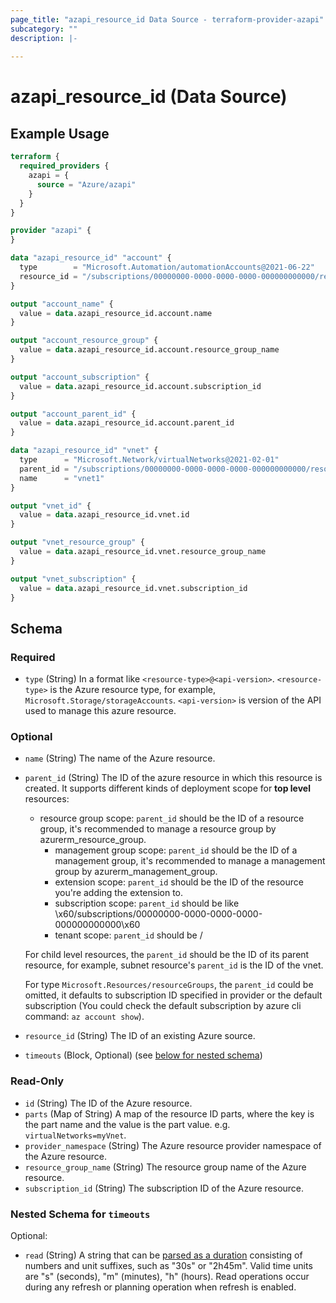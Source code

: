 ```yaml
---
page_title: "azapi_resource_id Data Source - terraform-provider-azapi"
subcategory: ""
description: |-
  
---
```


# azapi_resource_id (Data Source)

## Example Usage

```terraform
terraform {
  required_providers {
    azapi = {
      source = "Azure/azapi"
    }
  }
}

provider "azapi" {
}

data "azapi_resource_id" "account" {
  type        = "Microsoft.Automation/automationAccounts@2021-06-22"
  resource_id = "/subscriptions/00000000-0000-0000-0000-000000000000/resourceGroups/rg1/providers/Microsoft.Automation/automationAccounts/automationAccount1"
}

output "account_name" {
  value = data.azapi_resource_id.account.name
}

output "account_resource_group" {
  value = data.azapi_resource_id.account.resource_group_name
}

output "account_subscription" {
  value = data.azapi_resource_id.account.subscription_id
}

output "account_parent_id" {
  value = data.azapi_resource_id.account.parent_id
}

data "azapi_resource_id" "vnet" {
  type      = "Microsoft.Network/virtualNetworks@2021-02-01"
  parent_id = "/subscriptions/00000000-0000-0000-0000-000000000000/resourceGroups/rg1"
  name      = "vnet1"
}

output "vnet_id" {
  value = data.azapi_resource_id.vnet.id
}

output "vnet_resource_group" {
  value = data.azapi_resource_id.vnet.resource_group_name
}

output "vnet_subscription" {
  value = data.azapi_resource_id.vnet.subscription_id
}
```

<!-- schema generated by tfplugindocs -->
## Schema

### Required

- `type` (String) In a format like `<resource-type>@<api-version>`. `<resource-type>` is the Azure resource type, for example, `Microsoft.Storage/storageAccounts`. `<api-version>` is version of the API used to manage this azure resource.

### Optional

- `name` (String) The name of the Azure resource.
- `parent_id` (String) The ID of the azure resource in which this resource is created. It supports different kinds of deployment scope for **top level** resources:

  - resource group scope: `parent_id` should be the ID of a resource group, it's recommended to manage a resource group by azurerm_resource_group.
	- management group scope: `parent_id` should be the ID of a management group, it's recommended to manage a management group by azurerm_management_group.
	- extension scope: `parent_id` should be the ID of the resource you're adding the extension to.
	- subscription scope: `parent_id` should be like \x60/subscriptions/00000000-0000-0000-0000-000000000000\x60
	- tenant scope: `parent_id` should be /

  For child level resources, the `parent_id` should be the ID of its parent resource, for example, subnet resource's `parent_id` is the ID of the vnet.

  For type `Microsoft.Resources/resourceGroups`, the `parent_id` could be omitted, it defaults to subscription ID specified in provider or the default subscription (You could check the default subscription by azure cli command: `az account show`).
- `resource_id` (String) The ID of an existing Azure source.
- `timeouts` (Block, Optional) (see [below for nested schema](#nestedblock--timeouts))

### Read-Only

- `id` (String) The ID of the Azure resource.
- `parts` (Map of String) A map of the resource ID parts, where the key is the part name and the value is the part value. e.g. `virtualNetworks=myVnet`.
- `provider_namespace` (String) The Azure resource provider namespace of the Azure resource.
- `resource_group_name` (String) The resource group name of the Azure resource.
- `subscription_id` (String) The subscription ID of the Azure resource.

<a id="nestedblock--timeouts"></a>
### Nested Schema for `timeouts`

Optional:

- `read` (String) A string that can be [parsed as a duration](https://pkg.go.dev/time#ParseDuration) consisting of numbers and unit suffixes, such as "30s" or "2h45m". Valid time units are "s" (seconds), "m" (minutes), "h" (hours). Read operations occur during any refresh or planning operation when refresh is enabled.

